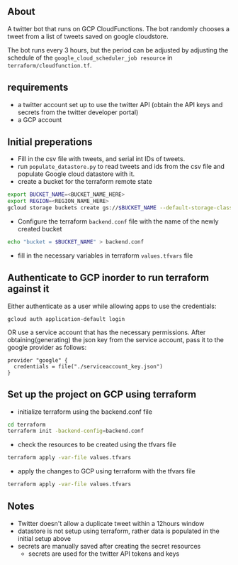 ## About
A twitter bot that runs on GCP CloudFunctions. The bot randomly chooses a tweet from a list of tweets saved on google cloudstore.

The bot runs every 3 hours, but the period can be adjusted by adjusting the schedule of the `google_cloud_scheduler_job resource` in `terraform/cloudfunction.tf`.

## requirements
- a twitter account set up to use the twitter API (obtain the API keys and secrets from the twitter developer portal)
- a GCP account

## Initial preperations
- Fill in the csv file with tweets, and serial int IDs of tweets.
- run `populate_datastore.py` to read tweets and ids from the csv file and populate Google cloud datastore with it.
- create a bucket for the terraform remote state
```bash
export BUCKET_NAME=<BUCKET_NAME_HERE>
export REGION=<REGION_NAME_HERE>
gcloud storage buckets create gs://$BUCKET_NAME --default-storage-class STANDARD --location $REGION
```
- Configure the terraform `backend.conf` file with the name of the newly created bucket
```bash
echo "bucket = $BUCKET_NAME" > backend.conf
```
- fill in the necessary variables in terraform `values.tfvars` file

## Authenticate to GCP inorder to run terraform against it
Either authenticate as a user while allowing apps to use the credentials:
```
gcloud auth application-default login
```

OR use a service account that has the necessary permissions. After obtaining(generating) the json key from the service account, pass it to the google provider as follows:
```
provider "google" {
  credentials = file("./serviceaccount_key.json")
}
```
## Set up the project on GCP using terraform
- initialize terraform using the backend.conf file
```bash
cd terraform
terraform init -backend-config=backend.conf
```
- check the resources to be created using the tfvars file
```bash
terraform apply -var-file values.tfvars
```
- apply the changes to GCP using terraform with the tfvars file
```bash
terraform apply -var-file values.tfvars
```

## Notes
- Twitter doesn't allow a duplicate tweet within a 12hours window
- datastore is not setup using terraform, rather data is populated in the initial setup above
- secrets are manually saved after creating the secret resources
  - secrets are used for the twitter API tokens and keys

